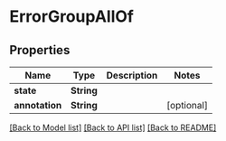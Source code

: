 # ErrorGroupAllOf

## Properties
Name | Type | Description | Notes
------------ | ------------- | ------------- | -------------
**state** | **String** |  | 
**annotation** | **String** |  | [optional] 

[[Back to Model list]](../README.md#documentation-for-models) [[Back to API list]](../README.md#documentation-for-api-endpoints) [[Back to README]](../README.md)


